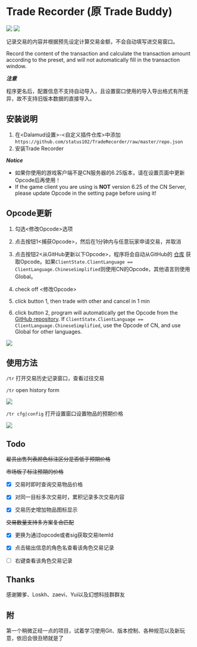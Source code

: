 # Trade Recorder (原 Trade Buddy)
[![](https://img.shields.io/badge/dynamic/xml?color=success&label=repo%20version&query=%2F%2FProject%2FPropertyGroup%2FVersion&url=https%3A%2F%2Fraw.githubusercontent.com%2Fstatus102%2FTradeRecorder%2Fmaster%2FTradeRecorder%2FTradeRecorder.csproj)](https://github.com/status102/TradeRecorder/raw/master/latest.zip)
[![](https://img.shields.io/github/v/release/status102/TradeRecorder.svg)](https://github.com/status102/TradeRecorder/releases/latest)

记录交易的内容并根据预先设定计算交易金额，不会自动填写进交易窗口。

Record the content of the transaction and calculate the transaction amount according to the preset, and will not automatically fill in the transaction window.

***注意***

程序更名后，配置信息不支持自动导入，且设置窗口使用的导入导出格式有所差异，故不支持旧版本数据的直接导入。

## 安装说明

1. 在<Dalamud设置>-<自定义插件仓库>中添加`https://github.com/status102/TradeRecorder/raw/master/repo.json`
2. 安装Trade Recorder

***Notice***

- 如果你使用的游戏客户端不是CN服务器的6.25版本，请在设置页面中更新Opcode后再使用！
- If the game client you are using is **NOT** version 6.25 of the CN Server, please update Opcode in the setting page before using it!

## Opcode更新

1. 勾选<修改Opcode>选项
2. 点击按钮1<捕获Opcode>，然后在1分钟内与任意玩家申请交易，并取消
3. 点击按钮2<从GitHub更新以下Opcode>，程序将会自动从GitHub的 [仓库](https://github.com/karashiiro/FFXIVOpcodes) 获取Opcode。如果`ClientState.ClientLanguage == ClientLanguage.ChineseSimplified`则使用CN的Opcode，其他语言则使用Global。

1. check off <修改Opcode>
2. click button 1, then trade with other and cancel in 1 min
3. click button 2, program will automatically get the Opcode from the [GitHub repository](https://github.com/karashiiro/FFXIVOpcodes). If `ClientState.ClientLanguage == ClientLanguage.ChineseSimplified`, use the Opcode of CN, and use Global for other languages.

![](https://github.com/status102/TradeRecorder/raw/master/Image/ChangeOpcode.png)

## 使用方法

`/tr` 打开交易历史记录窗口，查看过往交易

`/tr` open history form

![](https://github.com/status102/TradeRecorder/raw/master/Image/History.png)

`/tr cfg|config` 打开设置窗口设置物品的预期价格

![](https://github.com/status102/TradeRecorder/raw/master/Image/Setting.png)

## Todo

~~雇员出售列表颜色标注区分是否低于预期价格~~

~~市场板子标注预期的价格~~

- [x] 交易时即时查询交易物品价格

- [x] 对同一目标多次交易时，累积记录多次交易内容

- [x] 交易历史增加物品图标显示

~~交易数量支持多方案复合匹配~~

- [x] 更换为通过opcode或者sig获取交易itemId

- [x] 点击输出信息的角色名查看该角色交易记录

- [ ] 右键查看该角色交易记录

## Thanks

感谢獭爹、Loskh、zaevi、Yui以及幻想科技群群友

## 附

第一个稍微正经一点的项目，试着学习使用Git、版本控制、各种规范以及新玩意，依旧会很丑陋就是了
